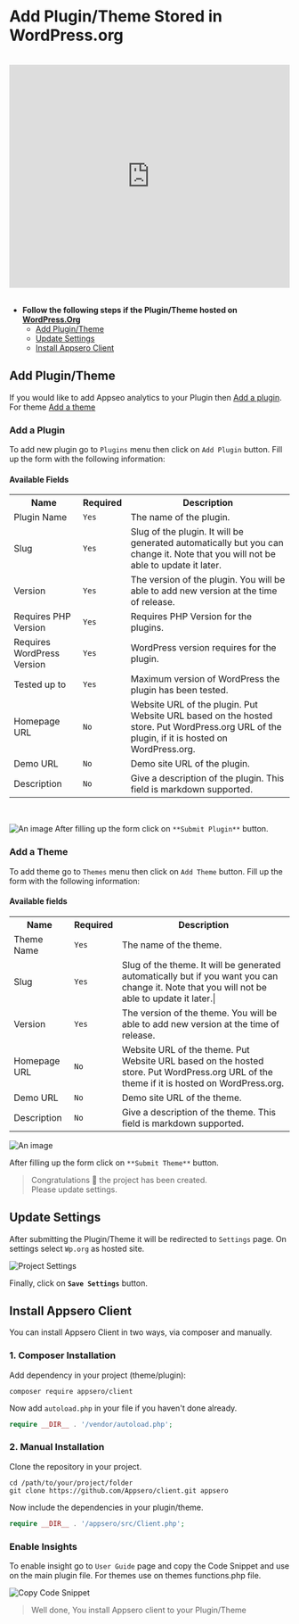 # Add Plugin/Theme Stored in WordPress.org

<br/>
  
<iframe width="100%" height="400" src="https://www.youtube.com/embed/m8LpLdWcutk" frameborder="0" allow="accelerometer; autoplay; encrypted-media; gyroscope; picture-in-picture" allowfullscreen></iframe>

<br/>
<br/>

- **Follow the following steps if the Plugin/Theme hosted on [WordPress.Org](https://wordpress.org)**
    - [Add Plugin/Theme](#add-plugin-theme)
    - [Update Settings](#update-settings)
    - [Install Appsero Client](#install-appsero-client)
   

## Add Plugin/Theme
If you would like to add Appseo analytics to your Plugin then [Add a plugin](#add-a-plugin). For theme [Add a theme](#add-a-theme)

### Add a Plugin

To add new plugin go to `Plugins` menu then click on `Add Plugin` button. Fill up the form with the following information:

#### Available Fields
<table>
    <tr>
        <th>Name</th>
        <th>Required</th>
        <th>Description</th>
    </tr>
    <tr>
        <td> Plugin Name </td>
        <td>  <code>Yes</code>  </td>
        <td> The name of the plugin. </td>
    </tr>
    <tr>
        <td> Slug </td>
        <td>  <code>Yes</code>  </td>
        <td> Slug of the plugin. It will be generated automatically but you can change it. Note that you will not be able to update it later. </td>
    </tr>
    <tr>
        <td>Version</td>
        <td> <code>Yes</code> </td>
        <td>The version of the plugin. You will be able to add new version at the time of release.</td>
    </tr>
    <tr>
        <td>Requires PHP Version </td>
        <td> <code>Yes</code> </td>
        <td>Requires PHP Version for the plugins.</td>
    </tr>
    <tr>
        <td>Requires WordPress Version </td>
        <td> <code>Yes</code> </td>
        <td>WordPress version requires for the plugin.</td>
    </tr>
    <tr>
        <td>Tested up to </td>
        <td> <code>Yes</code> </td>
        <td>Maximum version of WordPress the plugin has been tested.</td>
    </tr>
    <tr>
        <td>Homepage URL</td>
        <td> <code>No</code> </td>
        <td> Website URL of the plugin. Put Website URL based on the hosted store. Put WordPress.org URL of the plugin, if it is hosted on WordPress.org. </td>
    </tr>
    <tr>
        <td>Demo URL</td>
        <td> <code>No</code> </td>
        <td>Demo site URL of the plugin.</td>
    </tr>
    <tr>
        <td>Description</td>
        <td> <code>No</code> </td>
        <td>Give a description of the plugin. This field is markdown supported.</td>
    </tr>
</table>

<br>

![An image](../images/project/plugin.png)
After filling up the form click on `**Submit Plugin**` button. 

### Add a Theme

To add theme go to `Themes` menu then click on `Add Theme` button. Fill up the form with the following information:

#### Available fields
<table>
    <tr>
        <th>Name</th>
        <th>Required</th>
        <th>Description</th>
    </tr>
    <tr>
        <td> Theme Name </td>
        <td>  <code>Yes</code> </td>
        <td> The name of the theme. </td>
    </tr>
    <tr>
        <td> Slug </td>
        <td>  <code>Yes</code>  </td>
        <td> Slug of the theme. It will be generated automatically but if you want you can change it. Note that you will not be able to update it later.| </td>
    </tr>
    <tr>
        <td>Version</td>
        <td> <code>Yes</code> </td>
        <td>The version of the theme. You will be able to add new version at the time of release.</td>
    </tr>
    <tr>
        <td>Homepage URL</td>
        <td> <code>No</code> </td>
        <td>Website URL of the theme. Put Website URL based on the hosted store. Put WordPress.org URL of the theme if it is hosted on WordPress.org.</td>
    </tr>
    <tr>
        <td>Demo URL</td>
        <td> <code>No</code> </td>
        <td>Demo site URL of the theme.</td>
    </tr>
    <tr>
        <td>Description</td>
        <td> <code>No</code> </td>
        <td> Give a description of the theme. This field is markdown supported. </td>
    </tr>
</table>


![An image](../images/project/theme.png)

After filling up the form click on `**Submit Theme**` button. 


> Congratulations :tada: the project has been created. 
<br> Please update settings.



## Update Settings

After submitting the Plugin/Theme it will be redirected to `Settings` page. On settings select `Wp.org` as hosted site.

![Project Settings](../images/dev-guide/wporg-settings.png)

Finally, click on <code>**Save Settings**</code> button. 


## Install Appsero Client

You can install Appsero Client in two ways, via composer and manually.

### 1. Composer Installation

Add dependency in your project (theme/plugin):

```
composer require appsero/client 
```

Now add `autoload.php` in your file if you haven't done already.

```php
require __DIR__ . '/vendor/autoload.php';
```

### 2. Manual Installation

Clone the repository in your project.

```
cd /path/to/your/project/folder
git clone https://github.com/Appsero/client.git appsero
```

Now include the dependencies in your plugin/theme.

```php
require __DIR__ . '/appsero/src/Client.php';
```

### Enable Insights 

To enable insight go to `User Guide` page and copy the Code Snippet and use on the main plugin file. For themes use on themes functions.php file.

![Copy Code Snippet](../images/dev-guide/copy-code-snippet.png)

> Well done, You install Appsero client to your Plugin/Theme

